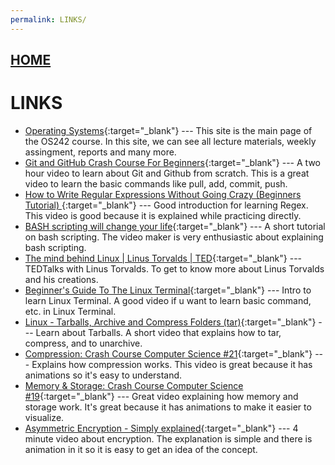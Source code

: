 ```yaml
---
permalink: LINKS/
---
```


## [HOME](../)

# LINKS

* [Operating Systems](https://os.vlsm.org/){:target="_blank"} ---
  This site is the main page of the OS242 course. In this site, we can see all lecture materials, weekly assingment, reports and many more.
* [Git and GitHub Crash Course For Beginners](https://www.youtube.com/watch?v=l2yrJtwoC_E){:target="_blank"} ---
  A two hour video to learn about Git and Github from scratch. This is a great video to learn the basic commands like pull, add, commit, push.
* [How to Write Regular Expressions Without Going Crazy (Beginners Tutorial)
](https://www.youtube.com/watch?v=saABx34CsBE){:target="_blank"} ---
  Good introduction for learning Regex. This video is good because it is explained while practicing directly.
* [BASH scripting will change your life](https://www.youtube.com/watch?v=7qd5sqazD7k){:target="_blank"} ---
  A short tutorial on bash scripting. The video maker is very enthusiastic about explaining bash scripting.
* [The mind behind Linux | Linus Torvalds | TED](https://www.youtube.com/watch?v=o8NPllzkFhE){:target="_blank"} ---
  TEDTalks with Linus Torvalds. To get to know more about Linus Torvalds and his creations.
* [Beginner's Guide To The Linux Terminal](https://www.youtube.com/watch?v=s3ii48qYBxA){:target="_blank"} ---
  Intro to learn Linux Terminal. A good video if u want to learn basic command, etc. in Linux Terminal.
* [Linux - Tarballs, Archive and Compress Folders (tar)](https://www.youtube.com/watch?v=l0yqs8t6ywo&t=302s){:target="_blank"} ---
  Learn about Tarballs. A short video that explains how to tar, compress, and to unarchive.
* [Compression: Crash Course Computer Science #21](https://www.youtube.com/watch?v=OtDxDvCpPL4){:target="_blank"} ---
  Explains how compression works. This video is great because it has animations so it's easy to understand.
* [Memory & Storage: Crash Course Computer Science #19](https://www.youtube.com/watch?v=TQCr9RV7twk){:target="_blank"} ---
  Great video explaining how memory and storage work. It's great because it has animations to make it easier to visualize.
* [Asymmetric Encryption - Simply explained](https://www.youtube.com/watch?v=AQDCe585Lnc){:target="_blank"} ---
  4 minute video about encryption. The explanation is simple and there is animation in it so it is easy to get an idea of the concept. 
